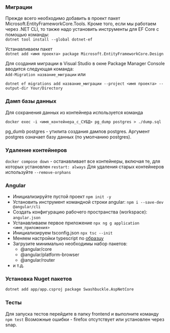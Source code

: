 ### Миграции

 Прежде всего необходимо добавить в проект пакет Microsoft.EntityFrameworkCore.Tools. Кроме того, если мы работаем через .NET CLI, то также надо установить инструменты для EF Core с помощью команды:  
 ```dotnet tool install --global dotnet-ef```

 Устанавливаем пакет  
 ```dotnet add <имя проекта> package Microsoft.EntityFrameworkCore.Design```
 
 Для создания миграции в Visual Studio в окне Package Manager Console вводится следующая команда:  
 ```Add-Migration название_миграции```
 или

 ```dotnet ef migrations add название_миграции --project <имя проекта> --output-dir Your/Directory```


### Дамп базы данных

 Для сохранения данных из контейнера используется команда 
 ```
 docker exec -i <имя_контейнера_с_СУБД> pg_dump postgres > ./dump.sql
 ```
 pg_dumb postgres - утилита создания дампов postgres. Аргумент postgres означает базу данных (по умолчанию postgres).

### Удаление контейнеров

 ```docker compose down``` - останавливает все контейнеры, включая те, для которых установлен ```restart: always```
 Для удаления старых контейнеров используйте ```--remove-orphans```

### Angular

 - Инициализируйте пустой проект `npm init -y`
 - Установить инструмент командной строки angular: `npm i --save-dev @angular/cli`
 - Создать конфигурацию рабочего пространства (workspace): `angular.json`
 - Устанавливаем первое приложение `npx ng g application <имя_приложения>`
 - Инициализируем tsconfig.json `npx tsc --init`
 - Меняем настройки typescript по [образцу](https://angular.dev/reference/configs/angular-compiler-options#example-1)
 - Загрузите минимально необходимы набор пакетов:
    - @angular/core
    - @angular/platform-browser
    - @angular/router
 - и т.д.

### Установка Nuget пакетов

 ```bash
 dotnet add app/app.csproj package Swashbuckle.AspNetCore
 ```

### Тесты

 Для запуска тестов перейдите в папку frontend и выполните команду `npm test`
 Возможные ошибки - firefox отсутствует или установлен через snap.